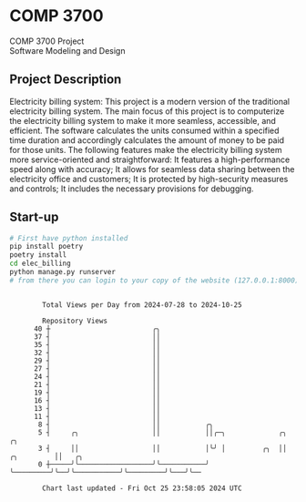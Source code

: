 # COMP 3700
COMP 3700 Project  
Software Modeling and Design
## Project Description
Electricity billing system: This project is a modern version of the traditional electricity billing system. The main focus of this project is to computerize the electricity billing system to make it more seamless, accessible, and efficient. The software calculates the units consumed within a specified time duration and accordingly calculates the amount of money to be paid for those units. The following features make the electricity billing system more service-oriented and straightforward: It features a high-performance speed along with accuracy; It allows for seamless data sharing between the electricity office and customers; It is protected by high-security measures and controls; It includes the necessary provisions for debugging.

## Start-up
```bash
# First have python installed
pip install poetry
poetry install
cd elec_billing
python manage.py runserver
# from there you can login to your copy of the website (127.0.0.1:8000), default creds are admin/admin
```

```

        Total Views per Day from 2024-07-28 to 2024-10-25

        Repository Views
      40 ┼                         ╭╮
      37 ┤                         ││
      35 ┤                         ││
      32 ┤                         ││
      29 ┤                         ││
      27 ┤                         ││
      24 ┤                         ││
      21 ┤                         ││
      19 ┤                         ││
      16 ┤                         ││
      13 ┤                         ││
      11 ┤                         ││
       8 ┤                         ││           ╭╮
       5 ┤     ╭╮                  ││           ││╭─╮             ╭╮                      ╭╮
       3 ┤     ││                  ││           │╰╯ │         ╭╮  ││           ╭╮         ││   ╭╮
       0 ┼─────╯╰──────────────────╯╰───────────╯   ╰─────────╯╰──╯╰───────────╯╰─────────╯╰───╯╰──

        Chart last updated - Fri Oct 25 23:58:05 2024 UTC
        
```
